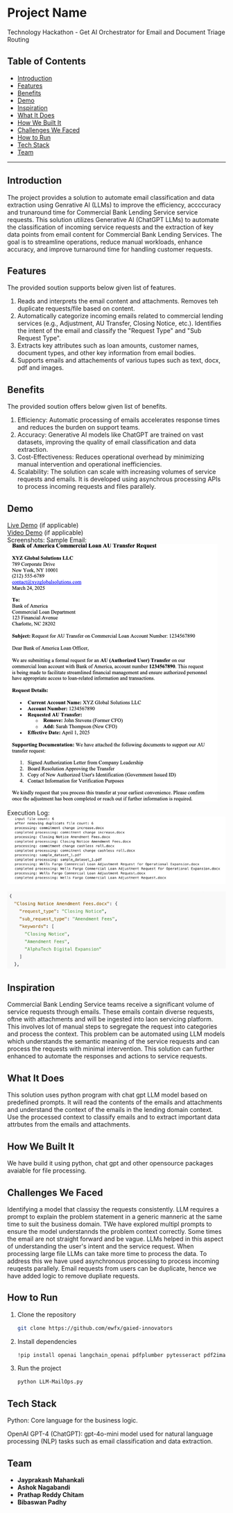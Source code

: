 # Project Name
Technology Hackathon - Get AI Orchestrator for Email and Document Triage Routing

## Table of Contents
- [Introduction](#introduction)
- [Features](#features)
- [Benefits](#benefits)
- [Demo](#demo)
- [Inspiration](#inspiration)
- [What It Does](#what-it-does)
- [How We Built It](#how-we-built-it)
- [Challenges We Faced](#challenges-we-faced)
- [How to Run](#how-to-run)
- [Tech Stack](#tech-stack)
- [Team](#team)

---
## Introduction
The project provides a solution to automate email classification and data extraction using Genrative AI (LLMs) to improve the efficiency, accccuracy and trunaround time for Commercial Bank Lending Service service requests. This solution utilizes Generative AI (ChatGPT LLMs) to automate the classification of incoming service requests and the extraction of key data points from email content for Commercial Bank Lending Services. The goal is to streamline operations, reduce manual workloads, enhance accuracy, and improve turnaround time for handling customer requests.

## Features
The provided soution supports below given list of features.

1. Reads and interprets the email content and attachments. Removes teh duplicate requests/file based on content.
2. Automatically categorize incoming emails related to commercial lending services (e.g., Adjustment, AU Transfer, Closing Notice, etc.). Identifies the intent of the email and classify the "Request Type" and "Sub Request Type".
3. Extracts key attributes  such as loan amounts, customer names, document types, and other key information from email bodies.
4. Supports emails and attachements of various tupes such as text, docx, pdf and images.

##  Benefits
The provided soution offers below given list of benefits.

1. Efficiency: Automatic processing of emails accelerates response times and reduces the burden on support teams.
2. Accuracy: Generative AI models like ChatGPT are trained on vast datasets, improving the quality of email classification and data extraction.
3. Cost-Effectiveness: Reduces operational overhead by minimizing manual intervention and operational inefficiencies.
4. Scalability: The solution can scale with increasing volumes of service requests and emails. It is developed using asynchrous processing APIs to process incoming requests and files parallely.

##  Demo
[Live Demo](#) (if applicable)  
[Video Demo](#) (if applicable)  
Screenshots:
Sample Email:
![Sample Input Email Request](image.png)

Execution Log:
![Program execution log](image-1.png)

![ample output json](image-2.png)

## Inspiration
Commercial Bank Lending Service teams receive a significant volume of service requests through emails. These emails contain diverse requests, oftne with attachments and will be ingested into laon servicing platform. This involves lot of manual steps to segregate the request into categories and process the context. This problem can be automated using LLM models which understands the semantic meaning of the service requests and can process the requests with minimal intervention. This solution can further enhanced to automate the responses and actions to service requests.

## What It Does
This solution uses python program with chat gpt LLM model based on predefined prompts. It will read the contents of the emails and attachments and understand the context of the emails in the lending domain context. Use the processed context to classify emails and to extract important data attrbutes from the emails and attachments.

##  How We Built It
We have build it using python, chat gpt and other opensource packages avaiable for file processing.

## Challenges We Faced
Identifying a model that classisy the requests consistently. LLM requires a prompt to explain the problem statement in a generic manneric at the same time to suit the business domain. TWe have explored multipl prompts to ensure the model understannds the problem context correctly.
Some times the email are not straight forward and be vague. LLMs helped in this aspect of understanding the user's intent and the service request.
When processing large file LLMs can take more time to process the data. To address this we have used asynchronous processing to process incoming reuqests parallely.
Email requests from users can be duplicate, hence we have added logic to remove dupliate requests.

## How to Run
1. Clone the repository  
   ```sh
   git clone https://github.com/ewfx/gaied-innovators
   ```
2. Install dependencies  
   ```sh
   !pip install openai langchain_openai pdfplumber pytesseract pdf2image python-docx fpdf langchain
   ```
3. Run the project  
   ```sh
   python LLM-MailOps.py
   ```

##  Tech Stack

Python: Core language for the business logic.

OpenAI GPT-4 (ChatGPT): gpt-4o-mini model used for natural language processing (NLP) tasks such as email classification and data extraction.

## Team
- **Jayprakash Mahankali** 
- **Ashok Nagabandi** 
- **Prathap Reddy Chitam** 
- **Bibaswan Padhy** 
